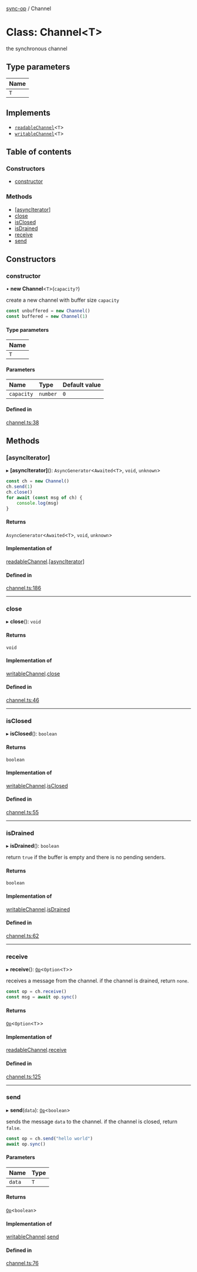 [sync-op](../README.md) / Channel

# Class: Channel<T\>

the synchronous channel

## Type parameters

| Name |
| :------ |
| `T` |

## Implements

- [`readableChannel`](../interfaces/readableChannel.md)<`T`\>
- [`writableChannel`](../interfaces/writableChannel.md)<`T`\>

## Table of contents

### Constructors

- [constructor](Channel.md#constructor)

### Methods

- [[asyncIterator]](Channel.md#[asynciterator])
- [close](Channel.md#close)
- [isClosed](Channel.md#isclosed)
- [isDrained](Channel.md#isdrained)
- [receive](Channel.md#receive)
- [send](Channel.md#send)

## Constructors

### constructor

• **new Channel**<`T`\>(`capacity?`)

create a new channel with buffer size `capacity`

```typescript
const unbuffered = new Channel()
const buffered = new Channel(1)
```

#### Type parameters

| Name |
| :------ |
| `T` |

#### Parameters

| Name | Type | Default value |
| :------ | :------ | :------ |
| `capacity` | `number` | `0` |

#### Defined in

[channel.ts:38](https://github.com/dhcmrlchtdj/sync-op/blob/d2b85da/src/channel.ts#L38)

## Methods

### [asyncIterator]

▸ **[asyncIterator]**(): `AsyncGenerator`<`Awaited`<`T`\>, `void`, `unknown`\>

```typescript
const ch = new Channel()
ch.send(1)
ch.close()
for await (const msg of ch) {
	console.log(msg)
}
```

#### Returns

`AsyncGenerator`<`Awaited`<`T`\>, `void`, `unknown`\>

#### Implementation of

[readableChannel](../interfaces/readableChannel.md).[[asyncIterator]](../interfaces/readableChannel.md#[asynciterator])

#### Defined in

[channel.ts:186](https://github.com/dhcmrlchtdj/sync-op/blob/d2b85da/src/channel.ts#L186)

___

### close

▸ **close**(): `void`

#### Returns

`void`

#### Implementation of

[writableChannel](../interfaces/writableChannel.md).[close](../interfaces/writableChannel.md#close)

#### Defined in

[channel.ts:46](https://github.com/dhcmrlchtdj/sync-op/blob/d2b85da/src/channel.ts#L46)

___

### isClosed

▸ **isClosed**(): `boolean`

#### Returns

`boolean`

#### Implementation of

[writableChannel](../interfaces/writableChannel.md).[isClosed](../interfaces/writableChannel.md#isclosed)

#### Defined in

[channel.ts:55](https://github.com/dhcmrlchtdj/sync-op/blob/d2b85da/src/channel.ts#L55)

___

### isDrained

▸ **isDrained**(): `boolean`

return `true` if the buffer is empty and there is no pending senders.

#### Returns

`boolean`

#### Implementation of

[writableChannel](../interfaces/writableChannel.md).[isDrained](../interfaces/writableChannel.md#isdrained)

#### Defined in

[channel.ts:62](https://github.com/dhcmrlchtdj/sync-op/blob/d2b85da/src/channel.ts#L62)

___

### receive

▸ **receive**(): [`Op`](Op.md)<`Option`<`T`\>\>

receives a message from the channel.
if the channel is drained, return `none`.

```typescript
const op = ch.receive()
const msg = await op.sync()
```

#### Returns

[`Op`](Op.md)<`Option`<`T`\>\>

#### Implementation of

[readableChannel](../interfaces/readableChannel.md).[receive](../interfaces/readableChannel.md#receive)

#### Defined in

[channel.ts:125](https://github.com/dhcmrlchtdj/sync-op/blob/d2b85da/src/channel.ts#L125)

___

### send

▸ **send**(`data`): [`Op`](Op.md)<`boolean`\>

sends the message `data` to the channel.
if the channel is closed, return `false`.

```typescript
const op = ch.send("hello world")
await op.sync()
```

#### Parameters

| Name | Type |
| :------ | :------ |
| `data` | `T` |

#### Returns

[`Op`](Op.md)<`boolean`\>

#### Implementation of

[writableChannel](../interfaces/writableChannel.md).[send](../interfaces/writableChannel.md#send)

#### Defined in

[channel.ts:76](https://github.com/dhcmrlchtdj/sync-op/blob/d2b85da/src/channel.ts#L76)
